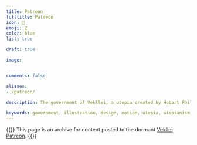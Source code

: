 ```yaml
---
title: Patreon
fulltitle: Patreon
icon: 🌸
emoji: Ζ
color: blue
list: true

draft: true

image:


comments: false

aliases:
- /patreon/

description: The government of Vekllei, a utopia created by Hobart Phillips.

keywords: government, illustration, design, motion, utopia, utopianism, art, comics, comic, hobart, phillips, vekllei, millmint
---
```

{{<note panel >}}
This page is an archive for content posted to the dormant [Vekllei Patreon](https://patreon.com/vekllei).
{{</note>}}
